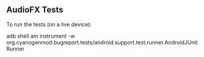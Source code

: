 ## AudioFX Tests

To run the tests (on a live device):

  adb shell am instrument -w org.cyanogenmod.bugreport.tests/android.support.test.runner.AndroidJUnitRunner